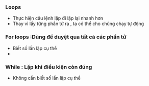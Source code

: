 ### Loops
- Thực hiện câu lệnh lặp đi lặp lại nhanh hơn 
- Thay vì lấy từng phần tử ra , ta có thể cho chúng chạy tự động
### For loops :Dùng để duyệt qua tất cả các phần tử
-    Biết số lần lặp cụ thể
-   
### While  : Lặp khi điều kiện còn đúng
-    Không cần biết số lần lặp cụ thể